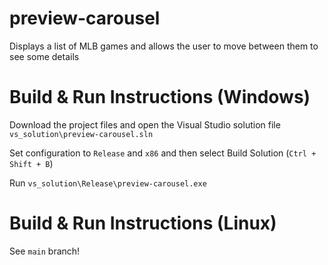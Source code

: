 # preview-carousel
Displays a list of MLB games and allows the user to move between them to see some details

# Build & Run Instructions (Windows)
Download the project files and open the Visual Studio solution file `vs_solution\preview-carousel.sln`

Set configuration to `Release` and `x86` and then select Build Solution (`Ctrl + Shift + B`)

Run `vs_solution\Release\preview-carousel.exe`

# Build & Run Instructions (Linux)
See `main` branch!
